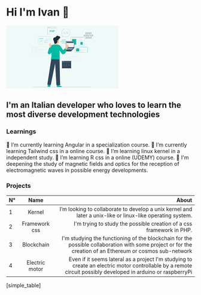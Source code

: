 # Hi I'm Ivan 👋
![image](./images.png)
## I'm an Italian **developer** who loves to learn the most diverse development technologies
<!--
**Ivztoz8/Ivztoz8** is a ✨ _special_ ✨ repository because its `README.md` (this file) appears on your GitHub profile.

Here are some ideas to get you started:

- 🔭 I’m currently working on ...
- 🌱 I’m currently learning ...
- 👯 I’m looking to collaborate on ...
- 🤔 I’m looking for help with ...
- 💬 Ask me about ...
- 📫 How to reach me: ...
- 😄 Pronouns: ...
- ⚡ Fun fact: ...
-->
 
### Learnings
 
 🌱 I’m currently learning Angular in a specialization course. 
 🌱 I’m currently learning Tailwind css in a online course.
 🌱 I’m learning linux kernel in a independent study.
 🌱 I’m learning R css in a online (UDEMY) course.
 🌱 I'm deepening the study of magnetic fields and optics for the reception of electromagnetic waves in possible energy developments.
 
 
### Projects 

| N° | Name |         About |  
| :----------- | :-----------: | -------------------: |  
| 1    |      Kernel      | I’m looking to collaborate to develop a unix kernel and later a unix-like or linux-like operating system. |  
| 2   |   Framework css   | I'm trying to study the possible creation of a css framework in PHP.   |
| 3   |    Blockchain   | I'm studying the functioning of the blockchain for the possible collaboration with some project or for the creation of an Ethereum or cosmos sub-network |  
| 4   |    Electric motor   | Even if it seems lateral as a project I'm studying to create an electric motor controllable by a remote circuit possibly developed in arduino or raspberryPi |  
[simple_table]
